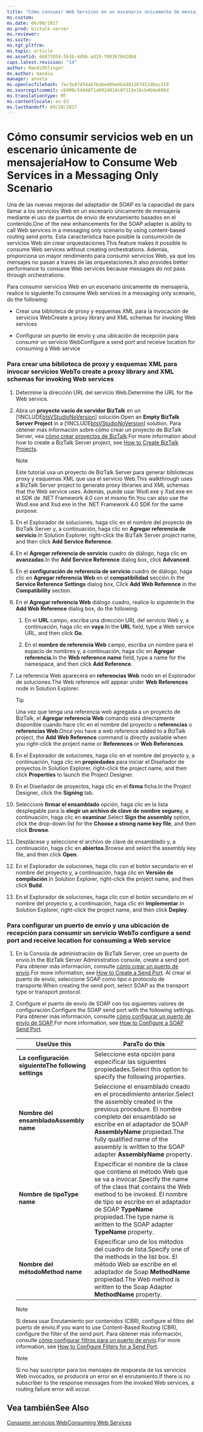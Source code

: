 ```yaml
---
title: "Cómo consumir Web Services en un escenario únicamente de mensajería | Documentos de Microsoft"
ms.custom: 
ms.date: 06/08/2017
ms.prod: biztalk-server
ms.reviewer: 
ms.suite: 
ms.tgt_pltfrm: 
ms.topic: article
ms.assetid: 66873959-5b1b-4d9b-ad19-f083670420b8
caps.latest.revision: "14"
author: MandiOhlinger
ms.author: mandia
manager: anneta
ms.openlocfilehash: 7ac3e87d54ab7babed8be6b4d81267d22d8ac319
ms.sourcegitcommit: cb908c540d8f1a692d01dc8f313e16cb4b4e696d
ms.translationtype: MT
ms.contentlocale: es-ES
ms.lasthandoff: 09/20/2017
---
```

# <a name="how-to-consume-web-services-in-a-messaging-only-scenario"></a><span data-ttu-id="3ba0e-102">Cómo consumir servicios web en un escenario únicamente de mensajería</span><span class="sxs-lookup"><span data-stu-id="3ba0e-102">How to Consume Web Services in a Messaging Only Scenario</span></span>
<span data-ttu-id="3ba0e-103">Una de las nuevas mejoras del adaptador de SOAP es la capacidad de para llamar a los servicios Web en un escenario únicamente de mensajería mediante el uso de puertos de envío de enrutamiento basados en el contenido.</span><span class="sxs-lookup"><span data-stu-id="3ba0e-103">One of the new enhancements for the SOAP adapter is ability to call Web services in a messaging only scenario by using content-based routing send ports.</span></span> <span data-ttu-id="3ba0e-104">Esta característica hace posible la consumición de servicios Web sin crear orquestaciones.</span><span class="sxs-lookup"><span data-stu-id="3ba0e-104">This feature makes it possible to consume Web services without creating orchestrations.</span></span> <span data-ttu-id="3ba0e-105">Además, proporciona un mayor rendimiento para consumir servicios Web, ya que los mensajes no pasan a través de las orquestaciones.</span><span class="sxs-lookup"><span data-stu-id="3ba0e-105">It also provides better performance to consume Web services because messages do not pass through orchestrations.</span></span>  
  
 <span data-ttu-id="3ba0e-106">Para consumir servicios Web en un escenario únicamente de mensajería, realice lo siguiente:</span><span class="sxs-lookup"><span data-stu-id="3ba0e-106">To consume Web services in a messaging only scenario, do the following:</span></span>  
  
-   <span data-ttu-id="3ba0e-107">Crear una biblioteca de proxy y esquemas XML para la invocación de servicios Web</span><span class="sxs-lookup"><span data-stu-id="3ba0e-107">Create a proxy library and XML schemas for invoking Web services</span></span>  
  
-   <span data-ttu-id="3ba0e-108">Configurar un puerto de envío y una ubicación de recepción para consumir un servicio Web</span><span class="sxs-lookup"><span data-stu-id="3ba0e-108">Configure a send port and receive location for consuming a Web service</span></span>  
  
### <a name="to-create-a-proxy-library-and-xml-schemas-for-invoking-web-services"></a><span data-ttu-id="3ba0e-109">Para crear una biblioteca de proxy y esquemas XML para invocar servicios Web</span><span class="sxs-lookup"><span data-stu-id="3ba0e-109">To create a proxy library and XML schemas for invoking Web services</span></span>  
  
1.  <span data-ttu-id="3ba0e-110">Determine la dirección URL del servicio Web.</span><span class="sxs-lookup"><span data-stu-id="3ba0e-110">Determine the URL for the Web service.</span></span>  
  
2.  <span data-ttu-id="3ba0e-111">Abra un **proyecto vacío de servidor BizTalk** en un [!INCLUDE[btsVStudioNoVersion](../includes/btsvstudionoversion-md.md)] solución.</span><span class="sxs-lookup"><span data-stu-id="3ba0e-111">Open an **Empty BizTalk Server Project** in a [!INCLUDE[btsVStudioNoVersion](../includes/btsvstudionoversion-md.md)] solution.</span></span> <span data-ttu-id="3ba0e-112">Para obtener más información sobre cómo crear un proyecto de BizTalk Server, vea [cómo crear proyectos de BizTalk](../core/how-to-create-biztalk-projects.md).</span><span class="sxs-lookup"><span data-stu-id="3ba0e-112">For more information about how to create a BizTalk Server project, see [How to Create BizTalk Projects](../core/how-to-create-biztalk-projects.md).</span></span>  
  
    > [!NOTE]
    >  <span data-ttu-id="3ba0e-113">Este tutorial usa un proyecto de BizTalk Server para generar bibliotecas proxy y esquemas XML que usa el servicio Web.</span><span class="sxs-lookup"><span data-stu-id="3ba0e-113">This walkthrough uses a BizTalk Server project to generate proxy libraries and XML schemas that the Web service uses.</span></span> <span data-ttu-id="3ba0e-114">Además, puede usar Wsdl.exe y Xsd.exe en el SDK de .NET Framework 4.0 con el mismo fin.</span><span class="sxs-lookup"><span data-stu-id="3ba0e-114">You can also use the Wsdl.exe and Xsd.exe in the .NET Framework 4.0 SDK for the same purpose.</span></span>  
  
3.  <span data-ttu-id="3ba0e-115">En el Explorador de soluciones, haga clic en el nombre del proyecto de BizTalk Server y, a continuación, haga clic en **Agregar referencia de servicio**.</span><span class="sxs-lookup"><span data-stu-id="3ba0e-115">In Solution Explorer, right-click the BizTalk Server project name, and then click **Add Service Reference**.</span></span>  
  
4.  <span data-ttu-id="3ba0e-116">En el **Agregar referencia de servicio** cuadro de diálogo, haga clic en **avanzadas**.</span><span class="sxs-lookup"><span data-stu-id="3ba0e-116">In the **Add Service Reference** dialog box, click **Advanced**.</span></span>  
  
5.  <span data-ttu-id="3ba0e-117">En el **configuración de referencia de servicio** cuadro de diálogo, haga clic en **Agregar referencia Web** en el **compatibilidad** sección.</span><span class="sxs-lookup"><span data-stu-id="3ba0e-117">In the **Service Reference Settings** dialog box, Click **Add Web Reference** in the **Compatibility** section.</span></span>  
  
6.  <span data-ttu-id="3ba0e-118">En el **Agregar referencia Web** diálogo cuadro, realice lo siguiente:</span><span class="sxs-lookup"><span data-stu-id="3ba0e-118">In the **Add Web Reference** dialog box, do the following:</span></span>  
  
    1.  <span data-ttu-id="3ba0e-119">En el **URL** campo, escriba una dirección URL del servicio Web y, a continuación, haga clic en **vaya**.</span><span class="sxs-lookup"><span data-stu-id="3ba0e-119">In the **URL** field, type a Web service URL, and then click **Go**.</span></span>  
  
    2.  <span data-ttu-id="3ba0e-120">En el **nombre de referencia Web** campo, escriba un nombre para el espacio de nombres y, a continuación, haga clic en **Agregar referencia**.</span><span class="sxs-lookup"><span data-stu-id="3ba0e-120">In the **Web reference name** field, type a name for the namespace, and then click **Add Reference**.</span></span>  
  
7.  <span data-ttu-id="3ba0e-121">La referencia Web aparecerá en **referencias Web** nodo en el Explorador de soluciones.</span><span class="sxs-lookup"><span data-stu-id="3ba0e-121">The Web reference will appear under **Web References** node in Solution Explorer.</span></span>  
  
    > [!TIP]
    >  <span data-ttu-id="3ba0e-122">Una vez que tenga una referencia web agregada a un proyecto de BizTalk, el **Agregar referencia Web** comando está directamente disponible cuando hace clic en el nombre del proyecto o **referencias** o **referencias Web**.</span><span class="sxs-lookup"><span data-stu-id="3ba0e-122">Once you have a web reference added to a BizTalk project, the **Add Web Reference** command is directly available when you right-click the project name or **References** or **Web References**.</span></span>  
  
8.  <span data-ttu-id="3ba0e-123">En el Explorador de soluciones, haga clic en el nombre del proyecto y, a continuación, haga clic en **propiedades** para iniciar el Diseñador de proyectos.</span><span class="sxs-lookup"><span data-stu-id="3ba0e-123">In Solution Explorer, right-click the project name, and then click **Properties** to launch the Project Designer.</span></span>  
  
9. <span data-ttu-id="3ba0e-124">En el Diseñador de proyectos, haga clic en el **firma** ficha.</span><span class="sxs-lookup"><span data-stu-id="3ba0e-124">In the Project Designer, click the **Signing** tab.</span></span>  
  
10. <span data-ttu-id="3ba0e-125">Seleccione **firmar el ensamblado** opción, haga clic en la lista desplegable para la **elegir un archivo de clave de nombre seguro**y, a continuación, haga clic en **examinar**.</span><span class="sxs-lookup"><span data-stu-id="3ba0e-125">Select **Sign the assembly** option, click the drop-down list for the **Choose a strong name key file**, and then click **Browse**.</span></span>  
  
11. <span data-ttu-id="3ba0e-126">Desplácese y seleccione el archivo de clave de ensamblado y, a continuación, haga clic en **abiertos**.</span><span class="sxs-lookup"><span data-stu-id="3ba0e-126">Browse and select the assembly key file, and then click **Open**.</span></span>  
  
12. <span data-ttu-id="3ba0e-127">En el Explorador de soluciones, haga clic con el botón secundario en el nombre del proyecto y, a continuación, haga clic en **Versión de compilación**.</span><span class="sxs-lookup"><span data-stu-id="3ba0e-127">In Solution Explorer, right-click the project name, and then click **Build**.</span></span>  
  
13. <span data-ttu-id="3ba0e-128">En el Explorador de soluciones, haga clic con el botón secundario en el nombre del proyecto y, a continuación, haga clic en **Implementar**.</span><span class="sxs-lookup"><span data-stu-id="3ba0e-128">In Solution Explorer, right-click the project name, and then click **Deploy**.</span></span>  
  
### <a name="to-configure-a-send-port-and-receive-location-for-consuming-a-web-service"></a><span data-ttu-id="3ba0e-129">Para configurar un puerto de envío y una ubicación de recepción para consumir un servicio Web</span><span class="sxs-lookup"><span data-stu-id="3ba0e-129">To configure a send port and receive location for consuming a Web service</span></span>  
  
1.  <span data-ttu-id="3ba0e-130">En la Consola de administración de BizTalk Server, cree un puerto de envío.</span><span class="sxs-lookup"><span data-stu-id="3ba0e-130">In the BizTalk Server Administration console, create a send port.</span></span> <span data-ttu-id="3ba0e-131">Para obtener más información, consulte [cómo crear un puerto de envío](../core/how-to-create-a-send-port2.md).</span><span class="sxs-lookup"><span data-stu-id="3ba0e-131">For more information, see [How to Create a Send Port](../core/how-to-create-a-send-port2.md).</span></span> <span data-ttu-id="3ba0e-132">Al crear el puerto de envío, seleccione SOAP como tipo o protocolo de transporte.</span><span class="sxs-lookup"><span data-stu-id="3ba0e-132">When creating the send port, select SOAP as the transport type or transport protocol.</span></span>  
  
2.  <span data-ttu-id="3ba0e-133">Configure el puerto de envío de SOAP con los siguientes valores de configuración.</span><span class="sxs-lookup"><span data-stu-id="3ba0e-133">Configure the SOAP send port with the following settings.</span></span> <span data-ttu-id="3ba0e-134">Para obtener más información, consulte [cómo configurar un puerto de envío de SOAP](../core/how-to-configure-a-soap-send-port.md).</span><span class="sxs-lookup"><span data-stu-id="3ba0e-134">For more information, see [How to Configure a SOAP Send Port](../core/how-to-configure-a-soap-send-port.md).</span></span>  
  
    |<span data-ttu-id="3ba0e-135">Use</span><span class="sxs-lookup"><span data-stu-id="3ba0e-135">Use this</span></span>|<span data-ttu-id="3ba0e-136">Para</span><span class="sxs-lookup"><span data-stu-id="3ba0e-136">To do this</span></span>|  
    |--------------|----------------|  
    |<span data-ttu-id="3ba0e-137">**La configuración siguiente**</span><span class="sxs-lookup"><span data-stu-id="3ba0e-137">**The following settings**</span></span>|<span data-ttu-id="3ba0e-138">Seleccione esta opción para especificar las siguientes propiedades.</span><span class="sxs-lookup"><span data-stu-id="3ba0e-138">Select this option to specify the following properties.</span></span>|  
    |<span data-ttu-id="3ba0e-139">**Nombre del ensamblado**</span><span class="sxs-lookup"><span data-stu-id="3ba0e-139">**Assembly name**</span></span>|<span data-ttu-id="3ba0e-140">Seleccione el ensamblado creado en el procedimiento anterior.</span><span class="sxs-lookup"><span data-stu-id="3ba0e-140">Select the assembly created in the previous procedure.</span></span> <span data-ttu-id="3ba0e-141">El nombre completo del ensamblado se escribe en el adaptador de SOAP **AssemblyName** propiedad.</span><span class="sxs-lookup"><span data-stu-id="3ba0e-141">The fully qualified name of the assembly is written to the SOAP adapter **AssemblyName** property.</span></span>|  
    |<span data-ttu-id="3ba0e-142">**Nombre de tipo**</span><span class="sxs-lookup"><span data-stu-id="3ba0e-142">**Type name**</span></span>|<span data-ttu-id="3ba0e-143">Especificar el nombre de la clase que contiene el método Web que se va a invocar.</span><span class="sxs-lookup"><span data-stu-id="3ba0e-143">Specify the name of the class that contains the Web method to be invoked.</span></span> <span data-ttu-id="3ba0e-144">El nombre de tipo se escribe en el adaptador de SOAP **TypeName** propiedad.</span><span class="sxs-lookup"><span data-stu-id="3ba0e-144">The type name is written to the SOAP adapter **TypeName** property.</span></span>|  
    |<span data-ttu-id="3ba0e-145">**Nombre del método**</span><span class="sxs-lookup"><span data-stu-id="3ba0e-145">**Method name**</span></span>|<span data-ttu-id="3ba0e-146">Especificar uno de los métodos del cuadro de lista.</span><span class="sxs-lookup"><span data-stu-id="3ba0e-146">Specify one of the methods in the list box.</span></span> <span data-ttu-id="3ba0e-147">El método Web se escribe en el adaptador de Soap **MethodName** propiedad.</span><span class="sxs-lookup"><span data-stu-id="3ba0e-147">The Web method is written to the Soap Adapter **MethodName** property.</span></span>|  
  
    > [!NOTE]
    >  <span data-ttu-id="3ba0e-148">Si desea usar Enrutamiento por contenidos (CBR), configure el filtro del puerto de envío.</span><span class="sxs-lookup"><span data-stu-id="3ba0e-148">If you want to use Content-Based Routing (CBR), configure the filter of the send port.</span></span> <span data-ttu-id="3ba0e-149">Para obtener más información, consulte [cómo configurar filtros para un puerto de envío](../core/how-to-configure-filters-for-a-send-port.md).</span><span class="sxs-lookup"><span data-stu-id="3ba0e-149">For more information, see [How to Configure Filters for a Send Port](../core/how-to-configure-filters-for-a-send-port.md).</span></span>  
  
    > [!NOTE]
    >  <span data-ttu-id="3ba0e-150">Si no hay suscriptor para los mensajes de respuesta de los servicios Web invocados, se producirá un error en el enrutamiento.</span><span class="sxs-lookup"><span data-stu-id="3ba0e-150">If there is no subscriber to the response messages from the invoked Web services, a routing failure error will occur.</span></span>  
  
## <a name="see-also"></a><span data-ttu-id="3ba0e-151">Vea también</span><span class="sxs-lookup"><span data-stu-id="3ba0e-151">See Also</span></span>  
 [<span data-ttu-id="3ba0e-152">Consumir servicios Web</span><span class="sxs-lookup"><span data-stu-id="3ba0e-152">Consuming Web Services</span></span>](../core/consuming-web-services.md)